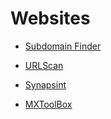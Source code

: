 # Websites

- [Subdomain Finder](https://subdomainfinder.c99.nl)

- [URLScan](https://urlscan.io)

- [Synapsint](https://synapsint.com/)

- [MXToolBox](https://mxtoolbox.com)